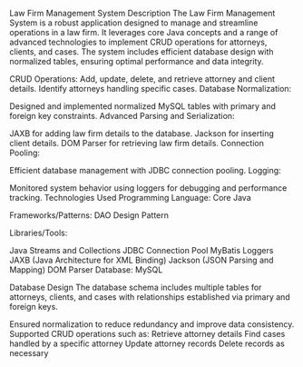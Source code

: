 Law Firm Management System
Description
The Law Firm Management System is a robust application designed to manage and streamline operations in a law firm. It leverages core Java concepts and a range of advanced technologies to implement CRUD operations for attorneys, clients, and cases. The system includes efficient database design with normalized tables, ensuring optimal performance and data integrity.

CRUD Operations:
Add, update, delete, and retrieve attorney and client details.
Identify attorneys handling specific cases.
Database Normalization:

Designed and implemented normalized MySQL tables with primary and foreign key constraints.
Advanced Parsing and Serialization:

JAXB for adding law firm details to the database.
Jackson for inserting client details.
DOM Parser for retrieving law firm details.
Connection Pooling:

Efficient database management with JDBC connection pooling.
Logging:

Monitored system behavior using loggers for debugging and performance tracking.
Technologies Used
Programming Language: Core Java

Frameworks/Patterns: DAO Design Pattern

Libraries/Tools:

Java Streams and Collections
JDBC Connection Pool
MyBatis
Loggers
JAXB (Java Architecture for XML Binding)
Jackson (JSON Parsing and Mapping)
DOM Parser
Database: MySQL

Database Design
The database schema includes multiple tables for attorneys, clients, and cases with relationships established via primary and foreign keys.

Ensured normalization to reduce redundancy and improve data consistency.
Supported CRUD operations such as:
Retrieve attorney details
Find cases handled by a specific attorney
Update attorney records
Delete records as necessary
